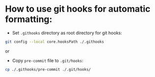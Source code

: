 # How to use git hooks for automatic formatting:

* Set `.githooks` directory as root directory for git hooks:

```bash
git config --local core.hooksPath ./.githooks
```

or

* Copy `pre-commit` file to `.git/hooks`:

```bash
cp ./.githooks/pre-commit ./.git/hooks/
```

